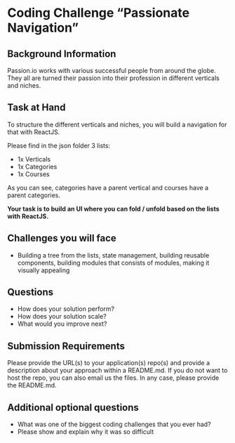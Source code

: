 # Coding Challenge “Passionate Navigation”
## Background Information
Passion.io works with various successful people from around the globe. 
They all are turned their passion into their profession in different verticals and niches.

## Task at Hand
To structure the different verticals and niches, you will build a navigation for that with ReactJS.

Please find in the json folder 3 lists:
- 1x Verticals
- 1x Categories 
- 1x Courses

As you can see, categories have a parent vertical and courses have a parent categories.

**Your task is to build an UI where you can fold / unfold based on the lists with ReactJS.**

## Challenges you will face
- Building a tree from the lists, state management, building reusable components, building modules that consists of modules, making it visually appealing

## Questions
- How does your solution perform? 
- How does your solution scale?
- What would you improve next?

## Submission Requirements
Please provide the URL(s) to your application(s) repo(s) and provide a description about your approach within a README.md.
If you do not want to host the repo, you can also email us the files.
In any case, please provide the README.md.

## Additional optional questions
- What was one of the biggest coding challenges that you ever had?
- Please show and explain why it was so difficult
